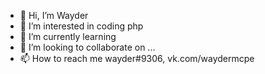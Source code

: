 - 👋 Hi, I’m Wayder
- 👀 I’m interested in coding php
- 🌱 I’m currently learning 
- 💞️ I’m looking to collaborate on ...
- 📫 How to reach me wayder#9306, vk.com/waydermcpe

<!---
Wayder228/Wayder228 is a ✨ special ✨ repository because its `README.md` (this file) appears on your GitHub profile.
You can click the Preview link to take a look at your changes.
--->
